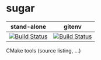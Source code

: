 # sugar
| stand-alone | gitenv |
|-------------|--------|
| [![Build Status](https://drone.io/github.com/ruslo/sugar/status.png)](https://drone.io/github.com/ruslo/sugar/latest) | [![Build Status](https://drone.io/github.com/ruslo/gitenv/status.png)](https://drone.io/github.com/ruslo/gitenv/latest) |

CMake tools (source listing, ...)
